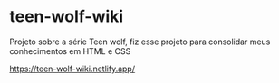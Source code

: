 # teen-wolf-wiki

Projeto sobre a série Teen wolf, fiz esse projeto para consolidar meus conhecimentos em HTML e CSS

https://teen-wolf-wiki.netlify.app/
